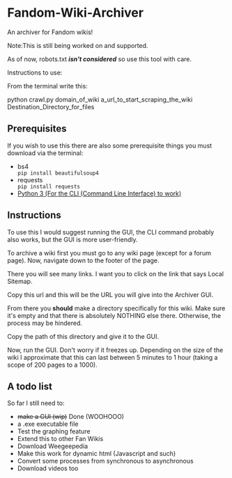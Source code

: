 # Fandom-Wiki-Archiver
An archiver for Fandom wikis!

Note:This is still being worked on and supported.  

As of now, robots.txt ***isn't considered*** so use this tool with care.

Instructions to use:

From the terminal write this:

python crawl.py domain_of_wiki a_url_to_start_scraping_the_wiki Destination_Directory_for_files

## Prerequisites
If you wish to use this there are also some prerequisite things you must download via the terminal:
<ul>
  <li>bs4</li>
    <code>pip install beautifulsoup4</code>
  <li>requests</li>
    <code>pip install requests</code>
  <li><a href="https://www.python.org/downloads/">Python 3 (For the CLI (Command Line Interface) to work)</a></li>
</ul>

## Instructions
To use this I would suggest running the GUI, the CLI command probably also works, but the GUI is more user-friendly.

To archive a wiki first you must go to any wiki page (except for a forum page). Now, navigate down to the footer of the page.

There you will see many links. I want you to click on the link that says Local Sitemap.

Copy this url and this will be the URL you will give into the Archiver GUI.

From there you **should** make a directory specifically for this wiki. Make sure it's empty and that there is absolutely NOTHING else there. Otherwise, the process may be hindered.

Copy the path of this directory and give it to the GUI.

Now, run the GUI. Don't worry if it freezes up. Depending on the size of the wiki I approximate that this can last between 5 minutes to 1 hour (taking a scope of 200 pages to a 1000).

## A todo list
So far I still need to:
<ul>
  <li><s>make a GUI (wip)</s> Done (WOOHOOO)</li> 
  <li>a .exe executable file</li>
  <li>Test the graphing feature</li>
  <li>Extend this to other Fan Wikis</li>
  <li>Download Weegeepedia</li>
  <li>Make this work for dynamic html (Javascript and such)</li>
  <li>Convert some processes from synchronous to asynchronous</li>
  <li>Download videos too</li>
</ul>
